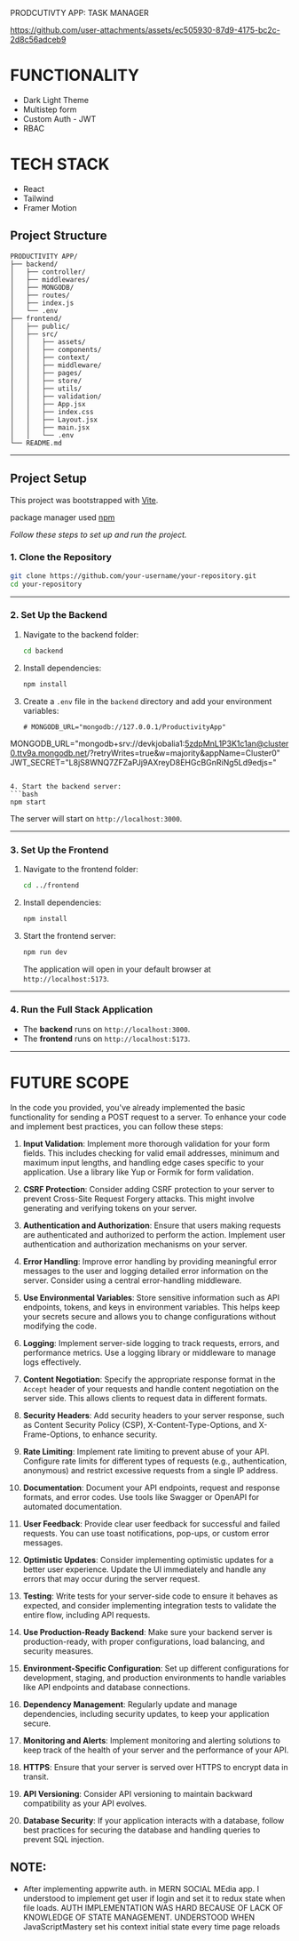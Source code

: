PRODCUTIVTY APP: TASK MANAGER


https://github.com/user-attachments/assets/ec505930-87d9-4175-bc2c-2d8c56adceb9


# FUNCTIONALITY

- Dark Light Theme
- Multistep form
- Custom Auth - JWT
- RBAC

# TECH STACK

- React
- Tailwind
- Framer Motion

## Project Structure

```plaintext
PRODUCTIVITY APP/
├── backend/
│   ├── controller/     
│   ├── middlewares/     
│   ├── MONGODB/         
│   ├── routes/         
│   ├── index.js       
│   └── .env            
├── frontend/
│   ├── public/
│   ├── src/
│   │   ├── assets/ 
│   │   ├── components/ 
│   │   ├── context/ 
│   │   ├── middleware/ 
│   │   ├── pages/      
│   │   ├── store/
│   │   ├── utils/
│   │   ├── validation/
│   │   ├── App.jsx      
│   │   ├── index.css      
│   │   ├── Layout.jsx      
│   │   ├── main.jsx      
│   │   └── .env        
└── README.md           
```

---
## Project Setup
This project was bootstrapped with [Vite](#).

package manager used [npm](#)

*Follow these steps to set up and run the project.*

### 1. Clone the Repository

```bash
git clone https://github.com/your-username/your-repository.git
cd your-repository
```

---

### 2. Set Up the Backend

1. Navigate to the backend folder:
   ```bash
   cd backend
   ```

2. Install dependencies:
   ```bash
   npm install
   ```

3. Create a `.env` file in the `backend` directory and add your environment variables:
   ```plaintext
   # MONGODB_URL="mongodb://127.0.0.1/ProductivityApp"
  MONGODB_URL="mongodb+srv://devkjobalia1:5zdpMnL1P3K1c1an@cluster0.ttv9a.mongodb.net/?retryWrites=true&w=majority&appName=Cluster0"
  JWT_SECRET="L8jS8WNQ7ZFZaPJj9AXreyD8EHGcBGnRiNg5Ld9edjs="
   ```

4. Start the backend server:
   ```bash
   npm start
   ```
   The server will start on `http://localhost:3000`.

---

### 3. Set Up the Frontend

1. Navigate to the frontend folder:
   ```bash
   cd ../frontend
   ```

2. Install dependencies:
   ```bash
   npm install
   ```

3. Start the frontend server:
   ```bash
   npm run dev
   ```
   The application will open in your default browser at `http://localhost:5173`.

---

### 4. Run the Full Stack Application

- The **backend** runs on `http://localhost:3000`.
- The **frontend** runs on `http://localhost:5173`.

---


# FUTURE SCOPE

In the code you provided, you've already implemented the basic functionality for sending a POST request to a server. To enhance your code and implement best practices, you can follow these steps:

1. **Input Validation**: Implement more thorough validation for your form fields. This includes checking for valid email addresses, minimum and maximum input lengths, and handling edge cases specific to your application. Use a library like Yup or Formik for form validation.

2. **CSRF Protection**: Consider adding CSRF protection to your server to prevent Cross-Site Request Forgery attacks. This might involve generating and verifying tokens on your server.

3. **Authentication and Authorization**: Ensure that users making requests are authenticated and authorized to perform the action. Implement user authentication and authorization mechanisms on your server.

4. **Error Handling**: Improve error handling by providing meaningful error messages to the user and logging detailed error information on the server. Consider using a central error-handling middleware.

5. **Use Environmental Variables**: Store sensitive information such as API endpoints, tokens, and keys in environment variables. This helps keep your secrets secure and allows you to change configurations without modifying the code.

6. **Logging**: Implement server-side logging to track requests, errors, and performance metrics. Use a logging library or middleware to manage logs effectively.

7. **Content Negotiation**: Specify the appropriate response format in the `Accept` header of your requests and handle content negotiation on the server side. This allows clients to request data in different formats.

8. **Security Headers**: Add security headers to your server response, such as Content Security Policy (CSP), X-Content-Type-Options, and X-Frame-Options, to enhance security.

9. **Rate Limiting**: Implement rate limiting to prevent abuse of your API. Configure rate limits for different types of requests (e.g., authentication, anonymous) and restrict excessive requests from a single IP address.

10. **Documentation**: Document your API endpoints, request and response formats, and error codes. Use tools like Swagger or OpenAPI for automated documentation.

11. **User Feedback**: Provide clear user feedback for successful and failed requests. You can use toast notifications, pop-ups, or custom error messages.

12. **Optimistic Updates**: Consider implementing optimistic updates for a better user experience. Update the UI immediately and handle any errors that may occur during the server request.

13. **Testing**: Write tests for your server-side code to ensure it behaves as expected, and consider implementing integration tests to validate the entire flow, including API requests.

14. **Use Production-Ready Backend**: Make sure your backend server is production-ready, with proper configurations, load balancing, and security measures.

15. **Environment-Specific Configuration**: Set up different configurations for development, staging, and production environments to handle variables like API endpoints and database connections.

16. **Dependency Management**: Regularly update and manage dependencies, including security updates, to keep your application secure.

17. **Monitoring and Alerts**: Implement monitoring and alerting solutions to keep track of the health of your server and the performance of your API.

18. **HTTPS**: Ensure that your server is served over HTTPS to encrypt data in transit.

19. **API Versioning**: Consider API versioning to maintain backward compatibility as your API evolves.

20. **Database Security**: If your application interacts with a database, follow best practices for securing the database and handling queries to prevent SQL injection.


## NOTE:

- After implementing appwrite auth. in MERN SOCIAL MEdia app. I understood to implement get user if login and set it to redux state when file loads. AUTH IMPLEMENTATION WAS HARD BECAUSE OF LACK OF KNOWLEDGE OF STATE MANAGEMENT. UNDERSTOOD WHEN JavaScriptMastery set his context initial state every time page reloads

